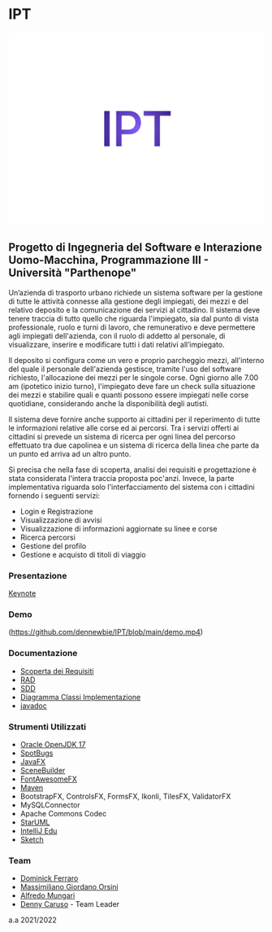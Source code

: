 # IPT

![projectLogo](https://github.com/dennewbie/IPT/blob/main/ingegneriaSoftware_interazioneUomoMacchina/design_IPT/initialDesign/IPT.png)

## Progetto di Ingegneria del Software e Interazione Uomo-Macchina, Programmazione III - Università "Parthenope"

Un’azienda di trasporto urbano richiede un sistema software per la gestione di tutte le attività connesse alla gestione degli impiegati, dei mezzi e del relativo deposito e la comunicazione dei servizi al cittadino. Il sistema deve tenere traccia di tutto quello che riguarda l'impiegato, sia dal punto di vista professionale, ruolo e turni di lavoro, che remunerativo e deve permettere agli impiegati dell'azienda, con il ruolo di addetto al personale, di visualizzare, inserire e modificare tutti i dati relativi all’impiegato.

Il deposito si configura come un vero e proprio parcheggio mezzi, all'interno del quale il personale dell'azienda gestisce, tramite l'uso del software richiesto, l'allocazione dei mezzi per le singole corse. Ogni giorno alle 7.00 am (ipotetico inizio turno), l'impiegato deve fare un check sulla situazione dei mezzi e stabilire quali e quanti possono essere impiegati nelle corse quotidiane, considerando anche la disponibilità degli autisti.

Il sistema deve fornire anche supporto ai cittadini per il reperimento di tutte le informazioni relative alle corse ed ai percorsi. Tra i servizi offerti ai cittadini si prevede un sistema di ricerca per ogni linea del percorso effettuato tra due capolinea e un sistema di ricerca della linea che parte da un punto ed arriva ad un altro punto.

Si precisa che nella fase di scoperta, analisi dei requisiti e progettazione è stata considerata l'intera traccia proposta poc'anzi. Invece, la parte implementativa riguarda solo l'interfacciamento del sistema con i cittadini fornendo i seguenti servizi:
- Login e Registrazione
- Visualizzazione di avvisi
- Visualizzazione di informazioni aggiornate su linee e corse
- Ricerca percorsi
- Gestione del profilo
- Gestione e acquisto di titoli di viaggio

### Presentazione
[Keynote](https://github.com/dennewbie/IPT/blob/main/presentazione_IPT/IPT_presentazione.pdf)

### Demo
(https://github.com/dennewbie/IPT/blob/main/demo.mp4)


### Documentazione
- [Scoperta dei Requisiti](https://github.com/dennewbie/IPT/blob/main/ingegneriaSoftware_interazioneUomoMacchina/analisi/ScopertaRequisiti.pdf)
- [RAD](https://github.com/dennewbie/IPT/blob/main/ingegneriaSoftware_interazioneUomoMacchina/analisi/RAD.pdf)
- [SDD](https://github.com/dennewbie/IPT/blob/main/ingegneriaSoftware_interazioneUomoMacchina/progettazione/SDD.pdf)
- [Diagramma Classi Implementazione](https://github.com/dennewbie/IPT/blob/main/prog3/diagrammaClassiImplementazione/diagrammaClassiImplementazione.pdf)
- [javadoc](https://github.com/dennewbie/IPT/tree/main/prog3/javadoc)


### Strumenti Utilizzati
- [Oracle OpenJDK 17](https://openjdk.java.net/projects/jdk/17/)
- [SpotBugs](https://spotbugs.github.io/)
- [JavaFX](https://openjfx.io/)
- [SceneBuilder](https://gluonhq.com/products/scene-builder/)
- [FontAwesomeFX](https://mvnrepository.com/artifact/de.jensd/fontawesomefx)
- [Maven](https://maven.apache.org/)
- BootstrapFX, ControlsFX, FormsFX, Ikonli, TilesFX, ValidatorFX
- MySQLConnector
- Apache Commons Codec
- [StarUML](https://staruml.io/)
- [IntelliJ Edu](https://www.jetbrains.com/idea/)
- [Sketch](https://www.sketch.com/)

### Team
- [Dominick Ferraro](https://github.com/dom0000D)
- [Massimiliano Giordano Orsini](https://github.com/gomax22)
- [Alfredo Mungari](https://github.com/mungowz)
- [Denny Caruso](https://github.com/dennewbie) - Team Leader


a.a 2021/2022